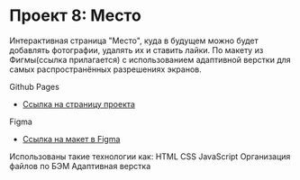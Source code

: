 # Проект 8: Место

Интерактивная страница "Место", куда в будущем можно будет добавлять фотографии, удалять их и ставить лайки.
По макету из Фигмы(ссылка прилaгается) с использованием адаптивной верстки для самых распространённых разрешениях экранов.

Github Pages

- [Ссылка на страницу проекта](https://alkremn.github.io/mesto/index.html)

Figma

- [Ссылка на макет в Figma](https://www.figma.com/file/2cn9N9jSkmxD84oJik7xL7/JavaScript.-Sprint-4?node-id=0%3A1)

Использованы такие технологии как:
HTML
CSS 
JavaScript
Организация файлов по БЭМ
Адаптивная верстка